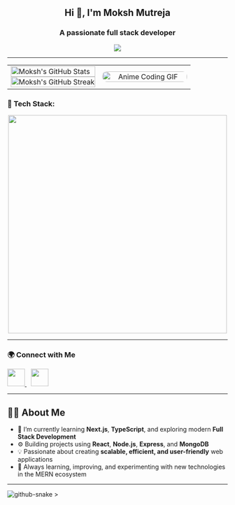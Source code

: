 <h2 align="center">Hi 👋, I'm Moksh Mutreja</h2>
<h3 align="center">A passionate full stack developer</h3>

<p align="center">
 <img src="https://readme-typing-svg.herokuapp.com?font=Fira+Code&pause=1000&color=F7971E&width=850&lines=MERN+Stack+Developer+%7C+React+%7C+Node.js+%7C+Express+%7C+MongoDB;Building+scalable+web+apps+with+clean+code;Integrating+frontend%2C+backend%2C+and+databases+seamlessly;Turning+ideas+into+interactive+digital+experiences" />
</p>

---

<table width="100%">
  <tr>
    <td width="50%" valign="top">
      <!-- GitHub stats on the left -->
      <a href="https://github.com/Moksh-Mutreja">
        <img src="https://github-readme-stats.vercel.app/api?username=Moksh-Mutreja&theme=radical&title_color=F7971E&icon_color=F7971E&show_icons=true&hide_border=true" alt="Moksh's GitHub Stats" width="100%" />
      </a>
      <br />
      <a href="https://github.com/Moksh-Mutreja">
        <img src="https://streak-stats.demolab.com/?user=Moksh-Mutreja&theme=radical&date_format=M%20j%5B%2C%20Y%5D&ring=F7971E&fire=F7971E&sideNums=F7971E&hide_border=true" alt="Moksh's GitHub Streak" width="100%" />
      </a>
    </td>
    <td width="50%" align="center" valign="middle" style="height: 100%;">
      <!-- Anime GIF auto-adjusted to fit -->
      <img src="https://github.com/user-attachments/assets/cf010e4b-13ab-45e1-84ad-d22f9019a8f1"
           alt="Anime Coding GIF"
           style="height: 100%; max-height: 400px; width: auto; object-fit: cover; border-radius: 10px;" />
    </td>
  </tr>
</table>




### 🧰 Tech Stack:

<div align="center">
<img src="https://skillicons.dev/icons?i=python,postman,cpp,git,github,html,css,javascript,react,tailwind,mongodb,typescript,nodejs,nextjs" width="500" />
</div>


---

### 🌍 Connect with Me

<p align="left">
  <a href="mailto:mokshmutreja23@gmail.com" target="_blank" style="margin-right: 10px;">
    <img src="https://img.shields.io/badge/Gmail-D14836?style=for-the-badge&logo=gmail&logoColor=white" height="40px" />
  </a>
  <a href="https://www.linkedin.com/in/moksh-mutreja-545b61340/" target="_blank" style="margin-right: 10px;">
    <img src="https://img.shields.io/badge/LinkedIn-0077B5?style=for-the-badge&logo=linkedin&logoColor=white" height="40px" />
  </a>

---


## 👨‍💻 About Me

- 🌱 I’m currently learning **Next.js**, **TypeScript**, and exploring modern **Full Stack Development**  
- ⚙️ Building projects using **React**, **Node.js**, **Express**, and **MongoDB**  
- 💡 Passionate about creating **scalable, efficient, and user-friendly** web applications   
- 🚀 Always learning, improving, and experimenting with new technologies in the MERN ecosystem  


---


<picture>
  <source media="(prefers-color-scheme: dark)" srcset="https://raw.githubusercontent.com/tobiasmeyhoefer/tobiasmeyhoefer/output/github-snake-dark.svg" />
  <source media="(prefers-color-scheme: light)" srcset="https://raw.githubusercontent.com/tobiasmeyhoefer/tobiasmeyhoefer/output/github-snake.svg" />
  <img alt="github-snake" src="https://raw.githubusercontent.com/tobiasmeyhoefer/tobiasmeyhoefer/output/github-snake.svg" />
</picture>>
